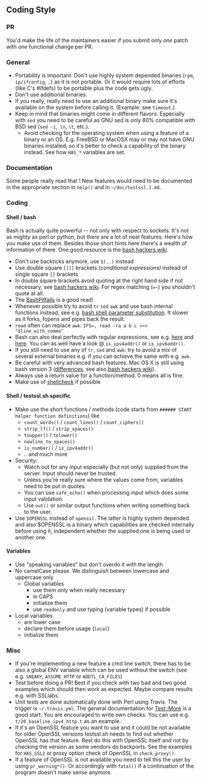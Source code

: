 ## Coding Style

### PR

You'd make the life of the maintainers easier if you submit only _one_ patch with _one_ functional change per PR.

### General
  * Portability is important: Don't use highly system depended binaries (`rpm`, `ip/ifconfig`, ..) as it is not portable. Or it would require lots of efforts (like C's #ifdefs) to be portable plus the code gets ugly.
  * Don't use additional binaries.
  * If you really, really need to use an additional binary make sure it's available on the system before calling it. (Example: see `timeout`.)
  * Keep in mind that binaries might come in different flavors. Especially with ``sed`` you need to be careful as GNU sed is only 80% compatible with BSD sed (`sed -i`,` \n`, `\t`, etc.).
    * Avoid checking for the operating system when using a feature of a binary or an OS. E.g. FreeBSD or MacOSX may or may not have GNU binaries installed, so it's better to check a capability of the binary instead. See how `HAS_*` variables are set.


### Documentation

Some people really read that ! New features would need to be documented in the appropriate section in `help()` and in `~/doc/testssl.1.md`.

### Coding

#### Shell / bash

Bash is actually quite powerful -- not only with respect to sockets. It's not as mighty as perl or python, but there are a lot of neat features. Here's how you make use of them. Besides those short hints here there's a wealth of information of there. One good resource is the [bash hackers wiki](https://wiki.bash-hackers.org/start).

* Don't use backticks anymore, use `$(..)` instead
* Use double square `[[]]` brackets (_conditional expressions)_ instead of single square `[]` brackets
* In double square brackets avoid quoting at the right hand side if not necessary, see [bash hackers wiki](https://wiki.bash-hackers.org/syntax/ccmd/conditional_expression). For regex matching (`=~`) you shouldn't quote at all.
* The [BashPitfalls](http://mywiki.wooledge.org/BashPitfalls) is a good read!
* Whenever possible try to avoid `tr` `sed` `awk` and use bash internal functions instead, see e.g. [bash shell parameter substitution](http://www.cyberciti.biz/tips/bash-shell-parameter-substitution-2.html). It slower as it forks, fopens and pipes back the result.
* `read` often can replace `awk`: `IFS=, read -ra a b c <<< "$line_with_comma"`
* Bash can also deal perfectly with regular expressions, see e.g. [here](https://www.networkworld.com/article/2693361/unix-tip-using-bash-s-regular-expressions.html) and [here](https://unix.stackexchange.com/questions/421460/bash-regex-and-https-regex101-com). You can as well have a look @ `is_ipv4addr()` or `is_ipv6addr()`.
* If you still need to use any of `tr`, `sed` and `awk`: try to avoid a mix of several external binaries e.g. if you can achieve the same with e.g. `awk`.
* Be careful with very advanced bash features. Mac OS X is still using bash version 3 ([differences](http://tldp.org/LDP/abs/html/bashver4.html), see also [bash hackers wiki](https://wiki.bash-hackers.org/scripting/bashchanges)).
* Always use a return value for a function/method. 0 means all is fine.
* Make use of [shellcheck](https://github.com/koalaman/shellcheck) if possible


#### Shell / testssl.sh specific
* Make use the short functions / methods (code starts from `###### START helper function definitions`) like
    * `count_words()` / `count_lines()` / `count_ciphers()`
    * `strip_lf()` / `strip_spaces()`
    * `toupper()` / `tolower()`
    * `newline_to_spaces()`
    * `is_number()` / `is_ipv4addr()`
    * .. and much more
* Security:
    * Watch out for any input especially (but not only) supplied from the server. Input should never be trusted.
    * Unless you're really sure where the values come from, variables need to be put in quotes.
    * You can use `safe_echo()` when processing input which does some input validation.
    *  Use ``out()`` or similar output functions when writing something back to the user.
* Use `$OPENSSL` instead of `openssl`. The latter is highly system depended and also $OPENSSL is a binary which capabilities are checked internally before using it, independent whether the supplied one is being used or another one.

#### Variables
* Use "speaking variables" but don't overdo it with the length
* No camelCase please. We distinguish between lowercase and uppercase only
  * Global variables
    * use them only when really necessary
    * in CAPS
    * initialize them
    * use ``readonly`` and use typing (variable types) if possible
* Local variables
    * are lower case
    * declare them before usage (`local`)
    * initialize them

### Misc

* If you're implementing a new feature a cmd line switch, there has to be also a global ENV variable which can be used without the switch (see e.g. `SNEAKY`, `ASSUME_HTTP` or `ADDTL_CA_FILES`)
* Test before doing a PR! Best if you check with two bad and two good examples which should then work as expected. Maybe compare results e.g. with SSLlabs.
* Unit tests are done automatically done with Perl using Travis. The trigger is `~/.travis.yml`. The general documentation for [Test::More](https://perldoc.perl.org/Test/More.html) is a good start. You are encouraged to write own checks. You can use e.g. `t/20_baseline_ipv4_http.t` as an example.
* If it's an OpenSSL feature you want to use and it could be not available for older OpenSSL versions testssl.sh needs to find out whether OpenSSL has that feature. Best do this with OpenSSL itself and not by checking the version as some vendors do backports. See the examples for `HAS_SSL2` or proxy option check of OpenSSL in `check_proxy()`.
* If a feature of OpenSSL is not available you need to tell this the user by using `pr_warning*()`. Or accordingly with `fatal()` if a continuation of the program doesn't make sense anymore.

